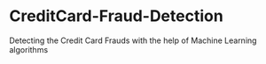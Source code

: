 # CreditCard-Fraud-Detection
Detecting the Credit Card Frauds with the help of Machine Learning algorithms
